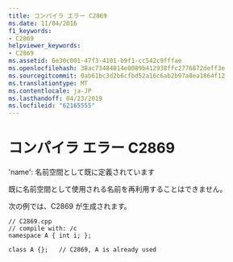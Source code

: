 ```yaml
---
title: コンパイラ エラー C2869
ms.date: 11/04/2016
f1_keywords:
- C2869
helpviewer_keywords:
- C2869
ms.assetid: 6e30c001-47f3-4101-b9f1-cc542c9fffae
ms.openlocfilehash: 38ac73484814e0089b412938ffc2776872deff3e
ms.sourcegitcommit: 0ab61bc3d2b6cfbd52a16c6ab2b97a8ea1864f12
ms.translationtype: MT
ms.contentlocale: ja-JP
ms.lasthandoff: 04/23/2019
ms.locfileid: "62165555"
---
```

# <a name="compiler-error-c2869"></a>コンパイラ エラー C2869

'name': 名前空間として既に定義されています

既に名前空間として使用される名前を再利用することはできません。

次の例では、C2869 が生成されます。

```
// C2869.cpp
// compile with: /c
namespace A { int i; };

class A {};   // C2869, A is already used
```